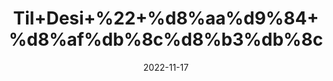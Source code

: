 ---
title: 'Til+Desi+%22+%d8%aa%d9%84+%d8%af%db%8c%d8%b3%db%8c'
date: '2022-11-17' 
metatag: '' 
inventory: '0' 
draft: false 
# meta description 
shortDescripton: 'Brown+Sesame+Seeds%22%22+It+may+Lower+Cholesterol+and+Triglycerides.+and+nutritious+Source+of+Plant+Protein.+'
description: 'Seed+%d8%aa%d8%ae%d9%85++%d8%a8%db%8c%d8%ac'
longdescription: ''
tags: ''
brand: ''
subCategory: ''
unit: '250 gm-Pk'
sellCount: '0'
featured: True
# product Price
price: '150.0'
# Product Short Description
shortDescription: 'Brown+Sesame+Seeds%22%22+It+may+Lower+Cholesterol+and+Triglycerides.+and+nutritious+Source+of+Plant+Protein.+'
productID: '818258E1-6B3B-ED11-996A-005056B3A416'
type: 'products'
category: 'Seed+%d8%aa%d8%ae%d9%85++%d8%a8%db%8c%d8%ac' 
thumnailproduct: 'https://eraconnect.blob.core.windows.net/product-images/aminsaddiquidawakhana/e25df9cf-71fe-4d7e-a153-2ea221cb36e7.webp' 
images:
  - image: 'https://eraconnect.blob.core.windows.net/product-images/aminsaddiquidawakhana/e25df9cf-71fe-4d7e-a153-2ea221cb36e7.webp'  
Variants:
---